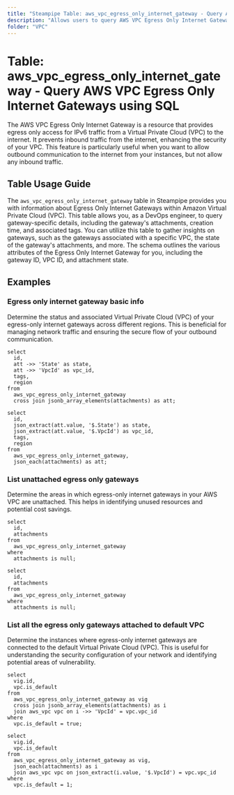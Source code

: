 ```yaml
---
title: "Steampipe Table: aws_vpc_egress_only_internet_gateway - Query AWS VPC Egress Only Internet Gateways using SQL"
description: "Allows users to query AWS VPC Egress Only Internet Gateways, which provide egress only access for IPv6 traffic from the VPC to the internet."
folder: "VPC"
---
```


# Table: aws_vpc_egress_only_internet_gateway - Query AWS VPC Egress Only Internet Gateways using SQL

The AWS VPC Egress Only Internet Gateway is a resource that provides egress only access for IPv6 traffic from a Virtual Private Cloud (VPC) to the internet. It prevents inbound traffic from the internet, enhancing the security of your VPC. This feature is particularly useful when you want to allow outbound communication to the internet from your instances, but not allow any inbound traffic.

## Table Usage Guide

The `aws_vpc_egress_only_internet_gateway` table in Steampipe provides you with information about Egress Only Internet Gateways within Amazon Virtual Private Cloud (VPC). This table allows you, as a DevOps engineer, to query gateway-specific details, including the gateway's attachments, creation time, and associated tags. You can utilize this table to gather insights on gateways, such as the gateways associated with a specific VPC, the state of the gateway's attachments, and more. The schema outlines the various attributes of the Egress Only Internet Gateway for you, including the gateway ID, VPC ID, and attachment state.

## Examples

### Egress only internet gateway basic info
Determine the status and associated Virtual Private Cloud (VPC) of your egress-only internet gateways across different regions. This is beneficial for managing network traffic and ensuring the secure flow of your outbound communication.

```sql+postgres
select
  id,
  att ->> 'State' as state,
  att ->> 'VpcId' as vpc_id,
  tags,
  region
from
  aws_vpc_egress_only_internet_gateway
  cross join jsonb_array_elements(attachments) as att;
```

```sql+sqlite
select
  id,
  json_extract(att.value, '$.State') as state,
  json_extract(att.value, '$.VpcId') as vpc_id,
  tags,
  region
from
  aws_vpc_egress_only_internet_gateway,
  json_each(attachments) as att;
```

### List unattached egress only gateways
Determine the areas in which egress-only internet gateways in your AWS VPC are unattached. This helps in identifying unused resources and potential cost savings.

```sql+postgres
select
  id,
  attachments
from
  aws_vpc_egress_only_internet_gateway
where
  attachments is null;
```

```sql+sqlite
select
  id,
  attachments
from
  aws_vpc_egress_only_internet_gateway
where
  attachments is null;
```


### List all the egress only gateways attached to default VPC
Determine the instances where egress-only internet gateways are connected to the default Virtual Private Cloud (VPC). This is useful for understanding the security configuration of your network and identifying potential areas of vulnerability.

```sql+postgres
select
  vig.id,
  vpc.is_default
from
  aws_vpc_egress_only_internet_gateway as vig
  cross join jsonb_array_elements(attachments) as i
  join aws_vpc vpc on i ->> 'VpcId' = vpc.vpc_id
where
  vpc.is_default = true;
```

```sql+sqlite
select
  vig.id,
  vpc.is_default
from
  aws_vpc_egress_only_internet_gateway as vig,
  json_each(attachments) as i
  join aws_vpc vpc on json_extract(i.value, '$.VpcId') = vpc.vpc_id
where
  vpc.is_default = 1;
```